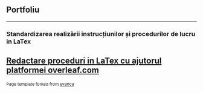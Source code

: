## Portfoliu

---

### Standardizarea realizării instrucțiunilor și procedurilor de lucru in LaTex

[Redactare proceduri in LaTex cu ajutorul platformei overleaf.com](/latex)
---
<p style="font-size:11px">Page template forked from <a href="https://github.com/evanca/quick-portfolio">evanca</a></p>
<!-- Remove above link if you don't want to attibute -->

